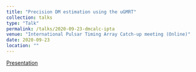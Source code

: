 ```yaml
---
title: "Precision DM estimation using the uGMRT"
collection: talks
type: "Talk"
permalink: /talks/2020-09-23-dmcalc-ipta
venue: "International Pulsar Timing Array Catch-up meeting (Online)"
date: 2020-09-23
location: ""
---
```


[Presentation](http://dx.doi.org/10.13140/RG.2.2.17300.42883)
